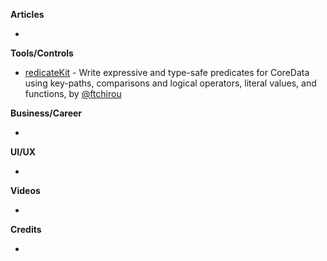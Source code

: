 
**Articles**

* 

**Tools/Controls**

* [redicateKit](https://github.com/ftchirou/PredicateKit) -  Write expressive and type-safe predicates for CoreData using key-paths, comparisons and logical operators, literal values, and functions, by [@ftchirou](https://twitter.com/ftchirou)

**Business/Career**

* 

**UI/UX**

* 

**Videos**

* 

**Credits**

* 
